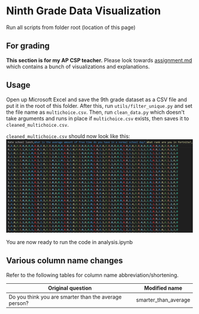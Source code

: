 # Ninth Grade Data Visualization

Run all scripts from folder root (location of this page)

## For grading

**This section is for my AP CSP teacher.**
Please look towards [assignment.md](https://github.com/cparthiv/ninth-grade-data/blob/main/README.md) which contains a bunch of visualizations and explanations.

## Usage

Open up Microsoft Excel and save the 9th grade dataset as a CSV file and put it in the root of this folder.
After this, run `utils/filter_unique.py` and set the file name as `multichoice.csv`. Then, run `clean_data.py` which doesn't take arguments and runs in place if `multichoice.csv` exists, then saves it to `cleaned_multichoice.csv`.

`cleaned_multichoice.csv` should now look like this:
![Cleaned multichoice data](multichoice_preview.png)

You are now ready to run the code in analysis.ipynb

## Various column name changes

Refer to the following tables for column name abbreviation/shortening.

| Original question                                     | Modified name        |
| ----------------------------------------------------- | -------------------- |
| Do you think you are smarter than the average person? | smarter_than_average |
